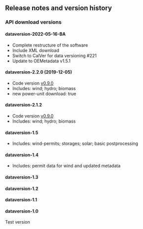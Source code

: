 ## Release notes and version history

### API download versions

#### dataversion-2022-05-16-BA
- Complete restructure of the software
- Include XML download
- Switch to CalVer for data versioning #221
- Update to OEMetadata v1.5.1

#### dataversion-2.2.0 (2019-12-05)
- Code version [v0.9.0](https://github.com/OpenEnergyPlatform/open-MaStR/releases/tag/v0.9.0)
- Includes: wind; hydro; biomass
- new power-unit download: true
#### dataversion-2.1.2 
- Code version [v0.9.0](https://github.com/OpenEnergyPlatform/open-MaStR/releases/tag/v0.9.0)
- Includes: wind; hydro; biomass
####  dataversion-1.5
- Includes: wind-permits; storages; solar; basic postprocessing
####  dataversion-1.4 
 - Includes: permit data for wind and updated metadata
####  dataversion-1.3
####  dataversion-1.2
####  dataversion-1.1
####  dataversion-1.0
Test version





